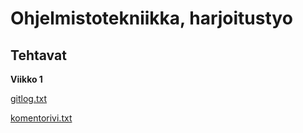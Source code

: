 # Ohjelmistotekniikka, harjoitustyo

## Tehtavat

**Viikko 1**

[gitlog.txt](https://github.com/Sinecos/ot-harjoitustyo/blob/master/laskarit/viikko1/gitlog.txt)

[komentorivi.txt](https://github.com/Sinecos/ot-harjoitustyo/blob/master/laskarit/viikko1/komentorivi.txt)
